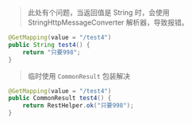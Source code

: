 > 此处有个问题，当返回值是 String 时，会使用 StringHttpMessageConverter 解析器，导致报错。 

```java
@GetMapping(value = "/test4")
public String test4() {
    return "只要998";
}
```

> 临时使用 `CommonResult` 包装解决

```java
@GetMapping(value = "/test4")
public CommonResult test4() {
    return RestHelper.ok("只要998");
}
```